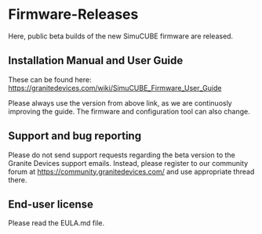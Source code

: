 # Firmware-Releases
Here, public beta builds of the new SimuCUBE firmware are released.

## Installation Manual and User Guide
 These can be found here: https://granitedevices.com/wiki/SimuCUBE_Firmware_User_Guide

Please always use the version from above link, as we are continuosly improving the guide. The firmware and configuration tool can also change.

## Support and bug reporting
Please do not send support requests regarding the beta version to the Granite Devices support emails. Instead, please register to our community forum at https://community.granitedevices.com/ and use appropriate thread there.

## End-user license
Please read the EULA.md file.
